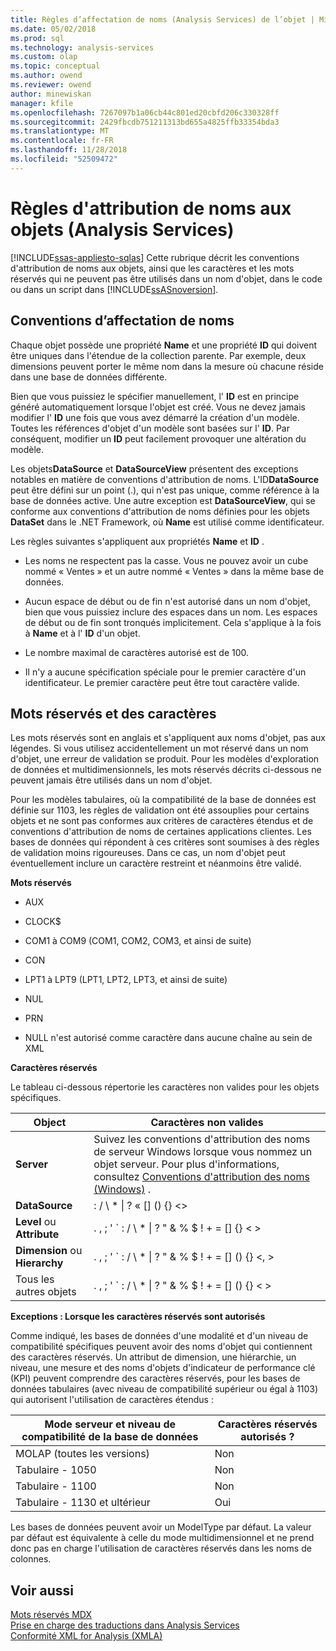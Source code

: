 ```yaml
---
title: Règles d’affectation de noms (Analysis Services) de l’objet | Microsoft Docs
ms.date: 05/02/2018
ms.prod: sql
ms.technology: analysis-services
ms.custom: olap
ms.topic: conceptual
ms.author: owend
ms.reviewer: owend
author: minewiskan
manager: kfile
ms.openlocfilehash: 7267097b1a06cb44c801ed20cbfd206c330328ff
ms.sourcegitcommit: 2429fbcdb751211313bd655a4825ffb33354bda3
ms.translationtype: MT
ms.contentlocale: fr-FR
ms.lasthandoff: 11/28/2018
ms.locfileid: "52509472"
---
```

# <a name="object-naming-rules-analysis-services"></a>Règles d'attribution de noms aux objets (Analysis Services)
[!INCLUDE[ssas-appliesto-sqlas](../../../includes/ssas-appliesto-sqlas.md)]
  Cette rubrique décrit les conventions d'attribution de noms aux objets, ainsi que les caractères et les mots réservés qui ne peuvent pas être utilisés dans un nom d'objet, dans le code ou dans un script dans [!INCLUDE[ssASnoversion](../../../includes/ssasnoversion-md.md)].  
  
##  <a name="bkmk_Names"></a> Conventions d’affectation de noms  
 Chaque objet possède une propriété **Name** et une propriété **ID** qui doivent être uniques dans l'étendue de la collection parente. Par exemple, deux dimensions peuvent porter le même nom dans la mesure où chacune réside dans une base de données différente.  
  
 Bien que vous puissiez le spécifier manuellement, l' **ID** est en principe généré automatiquement lorsque l'objet est créé. Vous ne devez jamais modifier l' **ID** une fois que vous avez démarré la création d'un modèle. Toutes les références d'objet d'un modèle sont basées sur l' **ID**. Par conséquent, modifier un **ID** peut facilement provoquer une altération du modèle.  
  
 Les objets**DataSource** et **DataSourceView** présentent des exceptions notables en matière de conventions d'attribution de noms. L'ID**DataSource** peut être défini sur un point (.), qui n'est pas unique, comme référence à la base de données active. Une autre exception est **DataSourceView**, qui se conforme aux conventions d'attribution de noms définies pour les objets **DataSet** dans le .NET Framework, où **Name** est utilisé comme identificateur.  
  
 Les règles suivantes s'appliquent aux propriétés **Name** et **ID** .  
  
-   Les noms ne respectent pas la casse. Vous ne pouvez avoir un cube nommé « Ventes » et un autre nommé « Ventes » dans la même base de données.  
  
-   Aucun espace de début ou de fin n'est autorisé dans un nom d'objet, bien que vous puissiez inclure des espaces dans un nom. Les espaces de début ou de fin sont tronqués implicitement. Cela s'applique à la fois à **Name** et à l' **ID** d'un objet.  
  
-   Le nombre maximal de caractères autorisé est de 100.  
  
-   Il n'y a aucune spécification spéciale pour le premier caractère d'un identificateur. Le premier caractère peut être tout caractère valide.  
  
##  <a name="bkmk_reserved"></a> Mots réservés et des caractères  
 Les mots réservés sont en anglais et s'appliquent aux noms d'objet, pas aux légendes. Si vous utilisez accidentellement un mot réservé dans un nom d'objet, une erreur de validation se produit. Pour les modèles d'exploration de données et multidimensionnels, les mots réservés décrits ci-dessous ne peuvent jamais être utilisés dans un nom d'objet.  
  
 Pour les modèles tabulaires, où la compatibilité de la base de données est définie sur 1103, les règles de validation ont été assouplies pour certains objets et ne sont pas conformes aux critères de caractères étendus et de conventions d'attribution de noms de certaines applications clientes. Les bases de données qui répondent à ces critères sont soumises à des règles de validation moins rigoureuses. Dans ce cas, un nom d'objet peut éventuellement inclure un caractère restreint et néanmoins être validé.  
  
 **Mots réservés**  
  
-   AUX  
  
-   CLOCK$  
  
-   COM1 à COM9 (COM1, COM2, COM3, et ainsi de suite)  
  
-   CON  
  
-   LPT1 à LPT9 (LPT1, LPT2, LPT3, et ainsi de suite)  
  
-   NUL  
  
-   PRN  
  
-   NULL n'est autorisé comme caractère dans aucune chaîne au sein de XML  
  
 **Caractères réservés**  
  
 Le tableau ci-dessous répertorie les caractères non valides pour les objets spécifiques.  
  
|Object|Caractères non valides|  
|------------|------------------------|  
|**Server**|Suivez les conventions d'attribution des noms de serveur Windows lorsque vous nommez un objet serveur. Pour plus d'informations, consultez [Conventions d'attribution des noms (Windows)](/windows/desktop/DNS/naming-conventions) .|  
|**DataSource**|: / \ * &#124; ? « [] () {} <>|  
|**Level** ou **Attribute**|. , ; ' ` : / \ * &#124; ? " & % $ ! + = [] {} < >|  
|**Dimension** ou **Hierarchy**|. , ; ' ` : / \ * &#124; ? " & % $ ! + = [] () {} \<, >|  
|Tous les autres objets|. , ; ' ` : / \ * &#124; ? " & % $ ! + = [] () {} < >|  
  
 **Exceptions : Lorsque les caractères réservés sont autorisés**  
  
 Comme indiqué, les bases de données d'une modalité et d'un niveau de compatibilité spécifiques peuvent avoir des noms d'objet qui contiennent des caractères réservés. Un attribut de dimension, une hiérarchie, un niveau, une mesure et des noms d'objets d'indicateur de performance clé (KPI) peuvent comprendre des caractères réservés, pour les bases de données tabulaires (avec niveau de compatibilité supérieur ou égal à 1103) qui autorisent l'utilisation de caractères étendus :  
  
|Mode serveur et niveau de compatibilité de la base de données|Caractères réservés autorisés ?|  
|--------------------------------------------------|----------------------------------|  
|MOLAP (toutes les versions)|Non|  
|Tabulaire - 1050|Non|  
|Tabulaire - 1100|Non|  
|Tabulaire - 1130 et ultérieur|Oui|  
  
 Les bases de données peuvent avoir un ModelType par défaut. La valeur par défaut est équivalente à celle du mode multidimensionnel et ne prend donc pas en charge l'utilisation de caractères réservés dans les noms de colonnes.  
  
## <a name="see-also"></a>Voir aussi  
 [Mots réservés MDX](../../../mdx/mdx-reserved-words.md)   
 [Prise en charge des traductions dans Analysis Services](../../../analysis-services/translation-support-in-analysis-services.md)   
 [Conformité XML for Analysis &#40;XMLA&#41;](https://docs.microsoft.com/bi-reference/xmla/xml-for-analysis-compliance-xmla)  
  
  
